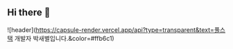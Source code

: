 ## Hi there 👋
![header](https://capsule-render.vercel.app/api?type=transparent&text=풀스택 개발자 박새별입니다.&color=#ffb6c1)
<!--
**SaeByeol5285/SaeByeol5285** is a ✨ _special_ ✨ repository because its `README.md` (this file) appears on your GitHub profile.

Here are some ideas to get you started:

- 🔭 I’m currently working on ...
- 🌱 I’m currently learning ...
- 👯 I’m looking to collaborate on ...
- 🤔 I’m looking for help with ...
- 💬 Ask me about ...
- 📫 How to reach me: ...
- 😄 Pronouns: ...
- ⚡ Fun fact: ...
-->
